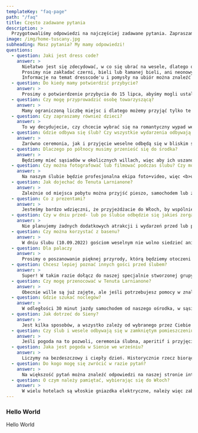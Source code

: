 ```yaml
---
templateKey: "faq-page"
path: "/faq"
title: Często zadawane pytania
description: >
  Przygotowaliśmy odpowiedzi na najczęściej zadawane pytania. Zapraszamy do zapoznania się z nimi, a jeśli nadal coś jest niejasne, prosimy o skorzystanie z formularza kontaktowego lub bezpośredni kontakt z nami.
image: /img/home-tuscany.jpg
subheading: Masz pytania? My mamy odpowiedzi!
questions:
  - question: Jaki jest dress code?
    answer: >
      Niełatwo jest się zdecydować, w co się ubrać na wesele, dlatego określiliśmy weselny dress code jako Garden Party - pomyśl o czymś ładnym, ale niezbyt formalnym, a jednocześnie odpowiednim do miejsca i wydarzenia. Prosimy nie zakładać jeansów, czy krótkich spodenek i t-shirtu. Pogoda powinna być ciepła, więc lekkie i zwiewne letnie sukienki lub kombinezony dla kobiet oraz garnitury w jasnych lub mieszanych kolorach dla mężczyzn powinny być doskonałym wyborem.<br><br> 
      Prosimy nie zakładać czerni, bieli lub łamanej bieli, ani neonowych kolorów. Jeśli to możliwe, wybierz coś inspirowanego toskańskim krajobrazem lub kolorami natury (kliknij tu, by zobaczyć inspiracje). Zabierz też coś, co można na siebie nałożyć wieczorem, ponieważ może być chłodno. Niektóre tereny są nierówne, więc dziewczynom polecamy buty na słupku, koturny, sandały lub buty płaskie, a facetom - jeśli chcecie, możecie zamienić swoje wizytowe buty na mokasyny lub inne, jeśli tak będzie wygodniej. 😄<br><br> 
      Informacje na temat dresscode'u i pomysły na ubiór można znaleźć na naszej specjalnej tablicy na <a href="https://pin.it/1mYdkGt" target="_blank"> Pintereście</a>.
  - question: Do kiedy mamy potwierdzić przybycie?
    answer: >
      Prosimy o potwierdzenie przybycia do 15 lipca, abyśmy mogli ustalić dokładną liczbę osób. Rozumiemy też, że zdarzają się nieprzewidziane sytuacje i jeśli tak się stanie, prosimy o jak najszybsze poinformowanie nas o tym. 😄
  - question: Czy mogę przyprowadzić osobę towarzyszącą?
    answer: >
      Mamy ograniczoną liczbę miejsc i dlatego możemy przyjąć tylko te osoby, których nazwiska znajdują się na zaproszeniach. 🥹
  - question: Czy zapraszamy również dzieci?
    answer: >
      To wy decydujecie, czy chcecie wybrać się na romantyczny wypad we dwoje, zostawiając swoje pociechy z dziadkami, czy też chcecie przyjechać całą rodziną - tak czy inaczej cieszymy się, że będziecie z nami! Prosimy jedynie o zwrócenie uwagi w najważniejszych momentach, takich jak ceremonia czy pierwszy taniec, aby dzieci nie zakłócały ich przebiegu. 😇
  - question: Gdzie odbywa się ślub? Czy wszystkie wydarzenia odbywają się w tym samym miejscu?
    answer: >
      Zarówno ceremonia, jak i przyjęcie weselne odbędą się w bliskim sąsiedztwie na terenie Tenuty Larnianone. Ceremonia odbędzie się w ogrodzie Villa Ca' Nova Sud, a przyjęcie weselne w ogrodzie na podwórku Villa Colombaio. Po północy impreza przenosi się do wewnątrz. 💃
  - question: Dlaczego po północy musimy przenieść się do środka?
    answer: >
      Będziemy mieć sąsiadów w okolicznych willach, więc aby ich uszanować i móc kontynuować imprezę, musimy się przenieść do środka. Jeśli musisz wyjść po północy, żeby zaczerpnąć powietrza, zapalić papierosa lub porozmawiać, korzystaj z ogrodu przed domem i staraj się zachować niski poziom głośności. Jeśli nie będziemy przestrzegać tych zasad, impreza zostanie przerwana przez właścicieli willi. 🔈
  - question: Czy można fotografować lub filmować podczas ślubu? Czy mogę publikować zdjęcia i relacje w mediach społecznościowych?
    answer: >
      Na naszym ślubie będzie profesjonalna ekipa foto+video, więc <b>uprzejmie prosimy o nie robienie zdjęć i nie filmowanie podczas ceremonii</b>.🚫&nbsp; Chcemy, abyście w pełni przeżywali z nami tę chwilę w realnym świecie i czasie, a nie na ekranie, zwłaszcza po wszystkich ślubach online w 2020 roku. Ważne jest dla nas, abyśmy widzieli i zapamiętali Wasze twarze i spojrzenia, kiedy idziemy do ołtarza. Naprawdę nie chcemy, aby na zdjęciach zrobionych przez nasz ślubny zespół Wasza twarz była zasłonięta przez smartfon. Chcemy oglądać te zdjęcia za 10, 20, 50 lat i widzieć Wasze uśmiechy, łzy i wszystkie emocje. 📵&nbsp; <br><br>Po zakończeniu uroczystości ślubnej, gdy będziecie pić aperitivo oraz podczas przyjęcia weselnego, możecie śmiało wyciągać telefony i aparaty, robić zdjęcia, nagrywać filmy i umieszczać materiały w mediach społecznościowych. Jeśli udostępnicie coś na Social Media, prosimy o oznaczenie nas. 📷
  - question: Jak dojechać do Tenuta Larnianone?
    answer: >
      Zależnie od miejsca pobytu można przyjść pieszo, samochodem lub zorganizować transport we własnym zakresie. Ponieważ mamy ograniczone możliwości parkowania (zmieści się około 10 samochodów), postaraj się przyjechać razem z kimś lub zorganizować transport zewnętrzny. Ponieważ w Sienie nie ma Ubera, a taksówki nie są zbyt rzetelne, zwłaszcza w późnych godzinach nocnych, gorąco zachęcamy do skontaktowania się z jakąś firmą, na przykład z Sartini Siena, w celu zorganizowania transportu na imprezę i z powrotem.
  - question: Co z prezentami?
    answer: >
      Jesteśmy bardzo wdzięczni, że przyjeżdżacie do Włoch, by wspólnie z nami świętować. Wasza obecność jest jedynym prezentem, jakiego oczekujemy. 💝
  - question: Czy w dniu przed- lub po ślubie odbędzie się jakieś zorganizowane wydarzenie?
    answer: >
      Nie planujemy żadnych dodatkowych atrakcji i wydarzeń przed lub po ślubie, jednak zawsze mogą pojawić się osoby, które zapytają, czy ktoś chciałby wziąć udział w jakimś wydarzeniu, na przykład w jeździe konnej lub degustacji wina. Dlatego warto sprawdzać naszą <a href="https://www.facebook.com/groups/1435542876905661" target="_blank">grupę na Facebooku</a> i mieć aktywne powiadomienia na Whatsapp (napisz do nas by dołączyć do grupy). 🎉
  - question: Czy można korzystać z basenu?
    answer: >
      W dniu ślubu (10.09.2022) gościom weselnym nie wolno siedzieć ani stać przy basenie, ani z niego korzystać. 🚫&nbsp Prosimy nie wchodzić na teren basenu oraz rozkoszować się drinkami i rozmowami w ogrodzie. W pozostałe dni goście przebywający na terenie Tenuta Larnianone mogą swobodnie korzystać ze wspólnego basenu znajdującego się pomiędzy Villa Colombaio a Villa Ca' Nova Sud. 🏊
  - question: Dla palaczy
    answer: >
      Prosimy o poszanowanie pięknej przyrody, którą będziemy otoczeni podczas pobytu w Tenuta Larnianone i w dniu ślubu. Utrzymujcie miejsce w czystości i używajcie popielniczek do wyrzucania petów papierosowych. Prosimy nie rzucać ich na ziemię ani na pola. Goście przebywający w Tenuta Larnianone nie mogą palić papierosów ani e-papierosów w środku pomieszczeń. 🚬
  - question: Chcesz lepiej poznać innych gości przed ślubem?
    answer: >
      Super! W takim razie dołącz do naszej specjalnie stworzonej grupy na Whatsapp lub <a href="https://www.facebook.com/groups/1435542876905661" target="_blank">Facebooku</a>! Możecie tam poznać innych gości, zorganizować wspólne przejazdy, zarezerwować transport jako większa grupa, wynająć razem kwaterę, znaleźć towarzysza podróży lub po prostu podzielić się swoimi pytaniami, wiadomościami i zdjęciami. 😄
  - question: Czy mogę przenocować w Tenuta Larnianone?
    answer: >
      Obecnie wille są już zajęte, ale jeśli potrzebujesz pomocy w znalezieniu zakwaterowania, skontaktuj się z nami, a my postaramy się pomóc. 🏡
  - question: Gdzie szukać noclegów?
    answer: >
      W odległości 30 minut jazdy samochodem od naszego ośrodka, w sąsiednich miejscowościach lub w Sienie, można znaleźć wiele miejsc noclegowych - od hoteli, poprzez Airbnbs, B&B, agroturystyki. Więcej informacji można znaleźć na naszej stronie poświęconej <a href="/pl/accommodation">zakwaterowaniu</a>. 🛏️
  - question: Jak dotrzeć do Sieny?
    answer: >
      Jest kilka sposobów, a wszystko zależy od wybranego przez Ciebie środka transportu. Jeśli nie chcesz przyjechać samochodem, sugerujemy lot na jedno z tych lotnisk (sprawdź, czy masz tanie połączenie Ryanair!): Florencja, Bolonia lub Piza, a stamtąd albo wypożyczyć samochód (zdecydujcie się na mniejszy - włoskie ulice, zwłaszcza na wsi i wewnątrz miast są naprawdę ciasne!), albo pojechać pociągiem lub autobusem do Sieny. Jeśli macie czas lub zaplanowaliście wakacje w związku z naszym ślubem, możecie przejrzeć nasze propozycje na zwiedzanie <a href="/pl/activities">tutaj</a>. 🚗
  - question: Czy ślub i wesele odbywają się w zamkniętym pomieszczeniu czy w plenerze?
    answer: >
      Jeśli pogoda na to pozwoli, ceremonia ślubna, aperitif i przyjęcie weselne odbędą się na świeżym powietrzu, w przypadku deszczu przeniesiemy się do namiotu zewnętrznego z miejscem do tańczenia wewnątrz willi. ☀️
  - question: Jaka jest pogoda w Sienie we wrześniu?
    answer: >
      Liczymy na bezdeszczowy i ciepły dzień. Historycznie rzecz biorąc, pogoda w Sienie w połowie września jest piękna i niezawodna, średnia minimalna temperatura wynosi 14,2°C, a średnia maksymalna temperatura w ciągu dnia wynosi około 23,5°C. Deszcz pada średnio przez 5 dni, a jego średnia wysokość wynosi 57 mm. Zalecamy stosowanie kremów z filtrem przeciwsłonecznym. 🌡️
  - question: Do kogo mogę się zwrócić w razie pytań?
    answer: >
      Na większość pytań można znaleźć odpowiedzi na naszej stronie internetowej, jednak jeśli macie problemy lub pytania, na które nie możecie znaleźć odpowiedzi tutaj, zapraszamy do zadawania pytań na <a href="https://www.facebook.com/groups/1435542876905661" target="_blank"> grupie na Facebooku</a>, WhatsAppie (napisz do nas bz dołączyć do grupy) lub do bezpośredniego kontaktu z nami. <br><br>Ze względu na intensywne przygotowania do ślubu i podróże będziemy mieli ograniczone możliwości udzielania odpowiedzi od 05.09.2022, wówczas prosimy o kontakt z Arturem Chimeno (DE, EN) lub Zuzanną Lech (EN, PL). 🤙
  - question: O czym należy pamiętać, wybierając się do Włoch?
    answer: >
      W wielu hotelach są włoskie gniazdka elektryczne, należy więc zabrać ze sobą przejściówkę. Należy zabrać krem z filtrem przeciwsłonecznym i środek odstraszający komary. Można prowadzić samochód mając 0,5‰, ale prosimy zachować odpowiedzialność i nie ryzykować prowadzenia samochodu, czując że nie jest się w pełni zdolnym. Nie należy zamawiać pizzy z ananasem. 🤌
---
```


### Hello World

Hello World
